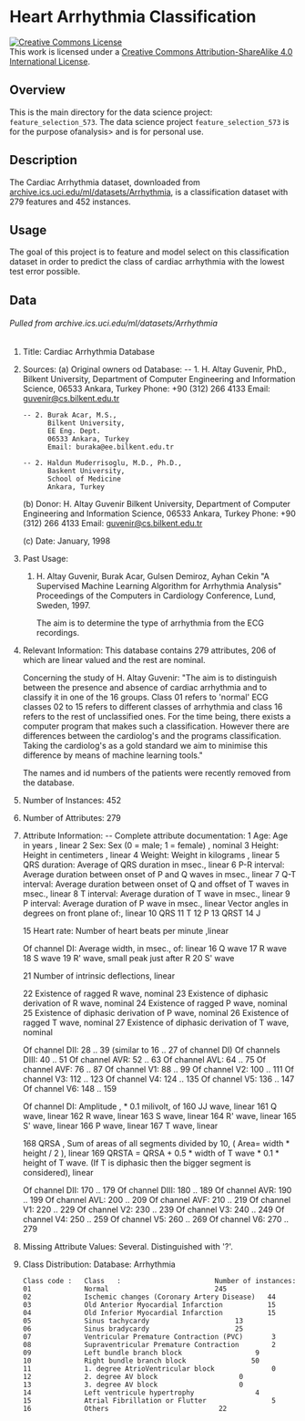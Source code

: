 # Heart Arrhythmia Classification

<a rel="license" href="http://creativecommons.org/licenses/by-sa/4.0/"><img alt="Creative Commons License" style="border-width:0" src="https://i.creativecommons.org/l/by-sa/4.0/88x31.png" /></a><br />This work is licensed under a <a rel="license" href="http://creativecommons.org/licenses/by-sa/4.0/">Creative Commons Attribution-ShareAlike 4.0 International License</a>.

## Overview

This is the main directory for the data science project: `feature_selection_573`.
The data science project `feature_selection_573` is for the purpose ofanalysis> and
is for personal use.

## Description

The Cardiac Arrhythmia dataset, downloaded from [archive.ics.uci.edu/ml/datasets/Arrhythmia](archive.ics.uci.edu/ml/datasets/Arrhythmia), is a classification dataset with 279 features and 452 instances.

## Usage

The goal of this project is to feature and model select on this classification dataset in order to predict the class of cardiac arrhythmia with the lowest test error possible.

## Data

###### *Pulled from archive.ics.uci.edu/ml/datasets/Arrhythmia*

1. Title: Cardiac Arrhythmia Database

2. Sources:
   (a) Original owners od Database:
       -- 1. H. Altay Guvenir, PhD.,
             Bilkent University,
             Department of Computer Engineering and Information Science,
             06533 Ankara, Turkey
             Phone: +90 (312) 266 4133
             Email: guvenir@cs.bilkent.edu.tr

       -- 2. Burak Acar, M.S.,
             Bilkent University,
             EE Eng. Dept.
             06533 Ankara, Turkey
             Email: buraka@ee.bilkent.edu.tr

       -- 2. Haldun Muderrisoglu, M.D., Ph.D.,
             Baskent University,
             School of Medicine
             Ankara, Turkey

   (b) Donor: H. Altay Guvenir
              Bilkent University,
              Department of Computer Engineering and Information Science,
              06533 Ankara, Turkey
              Phone: +90 (312) 266 4133
              Email: guvenir@cs.bilkent.edu.tr

   (c) Date: January, 1998

3. Past Usage:
   1. H. Altay Guvenir, Burak Acar, Gulsen Demiroz, Ayhan Cekin
      "A Supervised Machine Learning Algorithm for Arrhythmia Analysis"
      Proceedings of the Computers in Cardiology Conference,
      Lund, Sweden, 1997.

      The aim is to determine the type of arrhythmia from
      the ECG recordings.

4. Relevant Information:
     This database contains 279 attributes, 206 of which are linear
     valued and the rest are nominal.

     Concerning the study of H. Altay Guvenir: "The aim is to distinguish
     between the presence and absence of cardiac arrhythmia and to
     classify it in one of the 16 groups. Class 01 refers to 'normal'
     ECG classes 02 to 15 refers to different classes of arrhythmia
     and class 16 refers to the rest of unclassified ones. For the
     time being, there exists a computer program that makes such a
     classification. However there are differences between the
     cardiolog's and the programs classification. Taking the
     cardiolog's as a gold standard we aim to minimise this difference
     by means of machine learning tools."

     The names and id numbers of the patients were recently
     removed from the database.

5. Number of Instances: 452

6. Number of Attributes: 279

7. Attribute Information:
   -- Complete attribute documentation:
      1 Age: Age in years , linear
      2 Sex: Sex (0 = male; 1 = female) , nominal
      3 Height: Height in centimeters , linear
      4 Weight: Weight in kilograms , linear
      5 QRS duration: Average of QRS duration in msec., linear
      6 P-R interval: Average duration between onset of P and Q waves
        in msec., linear
      7 Q-T interval: Average duration between onset of Q and offset
        of T waves in msec., linear
      8 T interval: Average duration of T wave in msec., linear
      9 P interval: Average duration of P wave in msec., linear
     Vector angles in degrees on front plane of:, linear
     10 QRS
     11 T
     12 P
     13 QRST
     14 J

     15 Heart rate: Number of heart beats per minute ,linear

     Of channel DI:
      Average width, in msec., of: linear
      16 Q wave
      17 R wave
      18 S wave
      19 R' wave, small peak just after R
      20 S' wave

      21 Number of intrinsic deflections, linear

      22 Existence of ragged R wave, nominal
      23 Existence of diphasic derivation of R wave, nominal
      24 Existence of ragged P wave, nominal
      25 Existence of diphasic derivation of P wave, nominal
      26 Existence of ragged T wave, nominal
      27 Existence of diphasic derivation of T wave, nominal

     Of channel DII:
      28 .. 39 (similar to 16 .. 27 of channel DI)
     Of channels DIII:
      40 .. 51
     Of channel AVR:
      52 .. 63
     Of channel AVL:
      64 .. 75
     Of channel AVF:
      76 .. 87
     Of channel V1:
      88 .. 99
     Of channel V2:
      100 .. 111
     Of channel V3:
      112 .. 123
     Of channel V4:
      124 .. 135
     Of channel V5:
      136 .. 147
     Of channel V6:
      148 .. 159

     Of channel DI:
      Amplitude , * 0.1 milivolt, of
      160 JJ wave, linear
      161 Q wave, linear
      162 R wave, linear
      163 S wave, linear
      164 R' wave, linear
      165 S' wave, linear
      166 P wave, linear
      167 T wave, linear

      168 QRSA , Sum of areas of all segments divided by 10,
          ( Area= width * height / 2 ), linear
      169 QRSTA = QRSA + 0.5 * width of T wave * 0.1 * height of T
          wave. (If T is diphasic then the bigger segment is
          considered), linear

     Of channel DII:
      170 .. 179
     Of channel DIII:
      180 .. 189
     Of channel AVR:
      190 .. 199
     Of channel AVL:
      200 .. 209
     Of channel AVF:
      210 .. 219
     Of channel V1:
      220 .. 229
     Of channel V2:
      230 .. 239
     Of channel V3:
      240 .. 249
     Of channel V4:
      250 .. 259
     Of channel V5:
      260 .. 269
     Of channel V6:
      270 .. 279

8. Missing Attribute Values: Several.  Distinguished with '?'.

9. Class Distribution:
       Database:  Arrhythmia

       Class code :   Class   :                       Number of instances:
       01             Normal				          245
       02             Ischemic changes (Coronary Artery Disease)   44
       03             Old Anterior Myocardial Infarction           15
       04             Old Inferior Myocardial Infarction           15
       05             Sinus tachycardy			           13
       06             Sinus bradycardy			           25
       07             Ventricular Premature Contraction (PVC)       3
       08             Supraventricular Premature Contraction	    2
       09             Left bundle branch block 		            9
       10             Right bundle branch block		           50
       11             1. degree AtrioVentricular block	            0
       12             2. degree AV block		            0
       13             3. degree AV block		            0
       14             Left ventricule hypertrophy 	            4
       15             Atrial Fibrillation or Flutter	            5
       16             Others				           22
